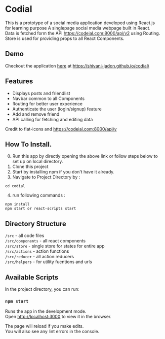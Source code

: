 # Codial
This is a prototype of a social media application developed using React.js for learning purpose
A singlepage social media webpage built in React. Data is fetched form the API https://codeial.com:8000/api/v2 using Routing. Store is used for providing props to all React Components. 

## Demo
Checkout the application [here](https://shivani-jadon.github.io/codial/) at https://shivani-jadon.github.io/codial/

## Features
- Displays posts and friendlist
- Navbar common to all Components
- Routing for better user experience
- Authenticate the user (login/signup) feature
- Add and remove friend
- API calling for fetching and editing data

Credit to flat-icons and https://codeial.com:8000/api/v

## How To Install.

0. Run this app by directly opening the above link or follow steps below to set up on local directory.
1. Clone this project
2. Start by installing npm if you don't have it already.
3. Navigate to Project Directory by :
```
cd codial
```
4. run following commands :
```
npm install 
npm start or react-scripts start
```
## Directory Structure

`/src` - all code files <br>
`/src/components` - all react components <br>
`/src/store` - single store for states for entire app <br>
`/src/actions` - action functions <br>
`/src/reducer` - all action reducers <br>
`/src/helpers` - for utility fucntions and urls <br>

## Available Scripts

In the project directory, you can run:

### `npm start`

Runs the app in the development mode.<br />
Open [http://localhost:3000](http://localhost:3000) to view it in the browser.

The page will reload if you make edits.<br />
You will also see any lint errors in the console.


